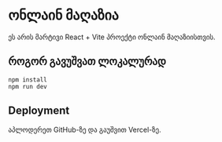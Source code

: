 # ონლაინ მაღაზია

ეს არის მარტივი React + Vite პროექტი ონლაინ მაღაზიისთვის.

## როგორ გავუშვათ ლოკალურად
```
npm install
npm run dev
```

## Deployment
აპლოდერეთ GitHub-ზე და გაუშვით Vercel-ზე.
